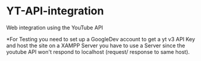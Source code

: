 # YT-API-integration
Web integration using the YouTube API

*For Testing you need to set up a GoogleDev account to get a yt v3 API Key and host the site on a XAMPP Server
you have to use a Server since the youtube API won't respond to localhost (request/ response to same host).
